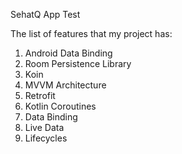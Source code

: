 SehatQ App Test

The list of features that my project has:
 1. Android Data Binding 
 2. Room Persistence Library
 3. Koin
 4. MVVM Architecture
 5. Retrofit
 6. Kotlin Coroutines
 7. Data Binding
 8. Live Data
 9. Lifecycles

